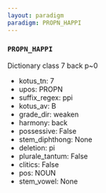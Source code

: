 ```yaml
---
layout: paradigm
paradigm: PROPN_HAPPI
---
```

### ` PROPN_HAPPI `

Dictionary class 7 back p~0
* kotus_tn: 7
* upos: PROPN
* suffix_regex: ppi
* kotus_av: B
* grade_dir: weaken
* harmony: back
* possessive: False
* stem_diphthong: None
* deletion: pi
* plurale_tantum: False
* clitics: False
* pos: NOUN
* stem_vowel: None
